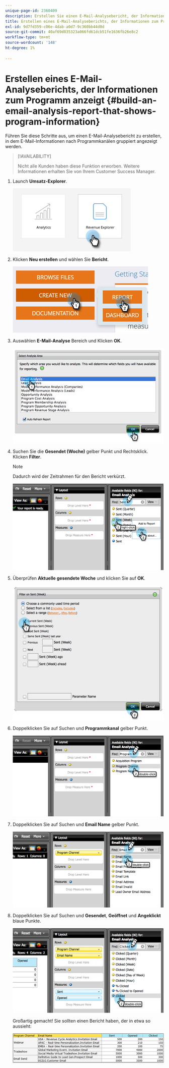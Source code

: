 ```yaml
---
unique-page-id: 2360409
description: Erstellen Sie einen E-Mail-Analysebericht, der Informationen zum Programm - Marketo-Dokumente - Produktdokumentation anzeigt.
title: Erstellen eines E-Mail-Analyseberichts, der Informationen zum Programm anzeigt
exl-id: 9d7fd359-c06e-4dab-a0d7-9c360bb44d0d
source-git-commit: 40af69d035323a066fd61dcb51fe1636fb26e8c2
workflow-type: tm+mt
source-wordcount: '148'
ht-degree: 1%

---
```


# Erstellen eines E-Mail-Analyseberichts, der Informationen zum Programm anzeigt {#build-an-email-analysis-report-that-shows-program-information}

Führen Sie diese Schritte aus, um einen E-Mail-Analysebericht zu erstellen, in dem E-Mail-Informationen nach Programmkanälen gruppiert angezeigt werden.

>[!AVAILABILITY]
>
>Nicht alle Kunden haben diese Funktion erworben. Weitere Informationen erhalten Sie von Ihrem Customer Success Manager.

1. Launch **Umsatz-Explorer**.

   ![](assets/report-that-shows-program-information-1.png)

1. Klicken **Neu erstellen** und wählen Sie **Bericht**.

   ![](assets/report-that-shows-program-information-2.png)

1. Auswählen **E-Mail-Analyse** Bereich und Klicken **OK**.

   ![](assets/image2014-9-17-19-3a43-3a20.png)

1. Suchen Sie die **Gesendet (Woche)** gelber Punkt und Rechtsklick. Klicken **Filter**.

   >[!NOTE]
   >
   >Dadurch wird der Zeitrahmen für den Bericht verkürzt.

   ![](assets/image2014-9-17-19-3a43-3a49.png)

1. Überprüfen **Aktuelle gesendete Woche** und klicken Sie auf **OK**.

   ![](assets/image2014-9-17-19-3a43-3a59.png)

1. Doppelklicken Sie auf Suchen und **Programmkanal** gelber Punkt.

   ![](assets/image2014-9-17-19-3a44-3a14.png)

1. Doppelklicken Sie auf Suchen und **Email Name** gelber Punkt.

   ![](assets/image2014-9-17-19-3a44-3a34.png)

1. Doppelklicken Sie auf Suchen und **Gesendet**, **Geöffnet** und **Angeklickt** blaue Punkte.

   ![](assets/image2014-9-17-19-3a44-3a41.png)

   Großartig gemacht! Sie sollten einen Bericht haben, der in etwa so aussieht:

   ![](assets/image2014-9-17-19-3a45-3a1.png)
